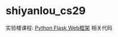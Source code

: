 shiyanlou_cs29
==============

实验楼课程: [Python Flask Web框架](http://www.shiyanlou.com/courses/29) 相关代码